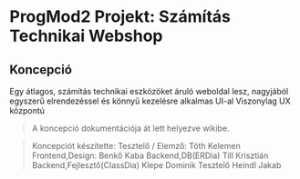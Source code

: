 # ProgMod2 Projekt: Számítás Technikai Webshop

## Koncepció

Egy átlagos, számítás technikai eszközöket áruló weboldal lesz, nagyjából egyszerű elrendezéssel
és könnyű kezelésre alkalmas UI-al
Viszonylag UX központú

> A koncepció dokumentációja át lett helyezve wikibe.

> Koncepciót készítette:
    Tesztelő / Elemző:          Tóth Kelemen
    Frontend,Design:            Benkő Kaba
    Backend,DB(ERDia)           Till Krisztián
    Backend,Fejlesztő(ClassDia) Klepe Dominik
    Tesztelő                    Heindl Jakab